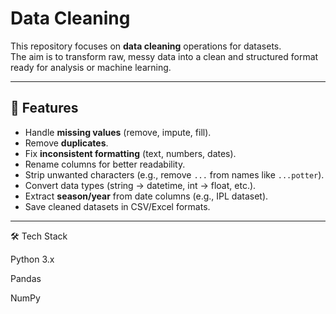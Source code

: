 # Data Cleaning

This repository focuses on **data cleaning** operations for datasets.  
The aim is to transform raw, messy data into a clean and structured format ready for analysis or machine learning.

---

## 🔧 Features
- Handle **missing values** (remove, impute, fill).  
- Remove **duplicates**.  
- Fix **inconsistent formatting** (text, numbers, dates).  
- Rename columns for better readability.  
- Strip unwanted characters (e.g., remove `...` from names like `...potter`).  
- Convert data types (string → datetime, int → float, etc.).  
- Extract **season/year** from date columns (e.g., IPL dataset).  
- Save cleaned datasets in CSV/Excel formats.  

---

🛠️ Tech Stack

Python 3.x

Pandas

NumPy


